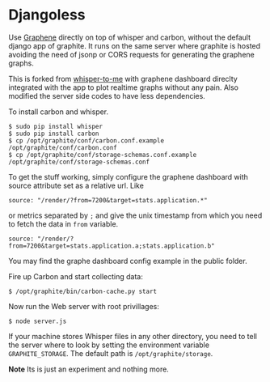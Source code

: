 # Djangoless

Use [Graphene](http://jondot.github.com/graphene/) directly on top of whisper and carbon, without the default django app of graphite. It runs on the same server where graphite is hosted avoiding the need of jsonp or CORS requests for generating the graphene graphs.

This is forked from [whisper-to-me](https://github.com/assaf/whisper-to-me) with graphene dashboard direclty integrated with the app to plot realtime graphs without any pain. Also modified the server side codes to have less dependencies.

To install carbon and whisper.

    $ sudo pip install whisper
    $ sudo pip install carbon
    $ cp /opt/graphite/conf/carbon.conf.example /opt/graphite/conf/carbon.conf
    $ cp /opt/graphite/conf/storage-schemas.conf.example /opt/graphite/conf/storage-schemas.conf

To get the stuff working, simply configure the graphene dashboard with source attribute set as a relative url. Like

    source: "/render/?from=7200&target=stats.application.*"
    
or metrics separated by `;` and give the unix timestamp from which you need to fetch the data in `from` variable.

    source: "/render/?from=7200&target=stats.application.a;stats.application.b"
    
You may find the graphe dashboard config example in the public folder.
    
Fire up Carbon and start collecting data:  

    $ /opt/graphite/bin/carbon-cache.py start

Now run the Web server with root privillages:

    $ node server.js

If your machine stores Whisper files in any other directory, you need to tell the server where to look by setting the
environment variable `GRAPHITE_STORAGE`.  The default path is `/opt/graphite/storage`.

**Note**
Its is just an experiment and nothing more.

